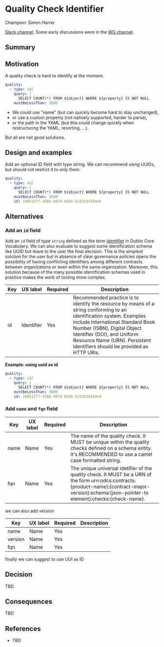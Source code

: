 # Quality Check Identifier

Champion: Simon Harrer

[Slack channel](https://data-mesh-learning.slack.com/archives/C08CN5BCBS5). Some early discussions were in the [WG channel](https://data-mesh-learning.slack.com/archives/C089S376YGM).

## Summary

## Motivation

A quality check is hard to identify at the moment. 

```yaml
quality:
  - type: sql 
    query: |
      SELECT COUNT(*) FROM ${object} WHERE ${property} IS NOT NULL
    mustBeLessThan: 3600    
```

- We could use "name" (but can quickly become hard to stay unchanged),
- or use a custom property (not natively supported, harder to parse),
- or the path in the YAML (but this could change quickly when restructuring the YAML, resorting, ...).

But all are not good solutions.

## Design and examples

Add an optional ID field with type string. We can recommend using UUIDs, but should not restrict it to only them.

```yaml
quality:
  - type: sql 
    query: |
      SELECT COUNT(*) FROM ${object} WHERE ${property} IS NOT NULL
    mustBeLessThan: 3600
    id: 160512f7-358b-487d-8d26-5222534264e4
```

## Alternatives

### Add an `id` field

Add an `id` field of type `string` defined as the term [identifier](https://www.dublincore.org/specifications/dublin-core/dcmi-terms/#http://purl.org/dc/terms/identifier) in Dublin Core Vocabulary. We can also evaluate to suggest some identification schema like UUID but leave to the user the final decision. This is the simplest solution for the user but in absence of clear governance policies opens the possibility of having conflicting identifiers among different contracts between organizations or even within the same organization. Moreover, this solution because of the many possible identification schemas used in practice makes the work of tooling more complex.

| Key                                  | UX label                  | Required | Description                                                                                                                                                                                |
|--------------------------------------|---------------------------|----------|--------------------------------------------------------------------------------------------------------------------------------------------------------------------------------------------|
|id                                    |Identifier                 |Yes       |Recommended practice is to identify the resource by means of a string conforming to an identification system. Examples include International Standard Book Number (ISBN), Digital Object Identifier (DOI), and Uniform Resource Name (URN). Persistent identifiers should be provided as HTTP URIs.

**Example: using uuid as id**

```yaml
quality:
  - type: sql 
    query: |
      SELECT COUNT(*) FROM ${object} WHERE ${property} IS NOT NULL
    mustBeLessThan: 3600
    id: 160512f7-358b-487d-8d26-5222534264e4
```
### Add `name` and `fqn` field

| Key                                  | UX label                  | Required | Description                                                                                                                                                                                |
|--------------------------------------|---------------------------|----------|--------------------------------------------------------------------------------------------------------------------------------------------------------------------------------------------|
|name                                    |Name                 |Yes       | The name of the quality check. It MUST be unique within the quality checks defined on a schema entity. It's RECOMMENDED to use a camel case formatted string.
|fqn                                    |Name                 |Yes       |The unique universal idetifier of the quality check. It MUST be a URN of the form urn:odcs:contracts:{product-name}:{contract-major-version}:schema:{json-pointer-to element}:checks:{check-name}. 

we can also add version 

| Key                                  | UX label                  | Required | Description                                                                                                                                                                                |
|--------------------------------------|---------------------------|----------|--------------------------------------------------------------------------------------------------------------------------------------------------------------------------------------------|
|name                                    |Name                 |Yes       |
|version                                    |Name                 |Yes       |
|fqn                                    |Name                 |Yes       |

finally we can suggest to use UUI as ID


## Decision

TBD

## Consequences

TBD

## References

- TBD
